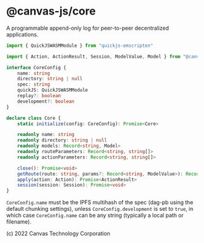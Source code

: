 # @canvas-js/core

A programmable append-only log for peer-to-peer decentralized applications.

```typescript
import { QuickJSWASMModule } from "quickjs-emscripten"

import { Action, ActionResult, Session, ModelValue, Model } from "@canvas-js/interfaces"

interface CoreConfig {
	name: string
	directory: string | null
	spec: string
	quickJS: QuickJSWASMModule
	replay?: boolean
	development?: boolean
}

declare class Core {
	static initialize(config: CoreConfig): Promise<Core>

	readonly name: string
	readonly directory: string | null
	readonly models: Record<string, Model>
	readonly routeParameters: Record<string, string[]>
	readonly actionParameters: Record<string, string[]>

	close(): Promise<void>
	getRoute(route: string, params?: Record<string, ModelValue>): Record<string, ModelValue>[]
	apply(action: Action): Promise<ActionResult>
	session(session: Session): Promise<void>
}
```

`CoreConfig.name` must be the IPFS multihash of the spec (dag-pb using the default chunking settings), unless `CoreConfig.development` is set to `true`, in which case `CoreConfig.name` can be any string (typically a local path or filename).

(c) 2022 Canvas Technology Corporation
